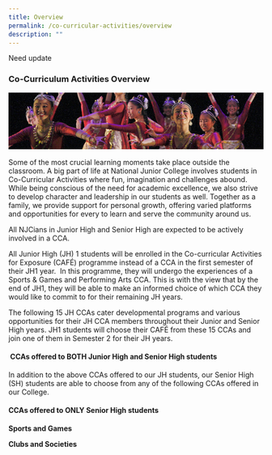 ```yaml
---
title: Overview
permalink: /co-curricular-activities/overview
description: ""
---
```

Need update

### Co-Curriculum Activities Overview

![](/images/cca1.png)

Some of the most crucial learning moments take place outside the classroom. A big part of life at National Junior College involves students in Co-Curricular Activities where fun, imagination and challenges abound. While being conscious of the need for academic excellence, we also strive to develop character and leadership in our students as well. Together as a family, we provide support for personal growth, offering varied platforms and opportunities for every to learn and serve the community around us.

All NJCians in Junior High and Senior High are expected to be actively involved in a CCA.  

All Junior High (JH) 1 students will be enrolled in the Co-curricular Activities for Exposure (CAFÉ) programme instead of a CCA in the first semester of their JH1 year.  In this programme, they will undergo the experiences of a Sports & Games and Performing Arts CCA. This is with the view that by the end of JH1, they will be able to make an informed choice of which CCA they would like to commit to for their remaining JH years.

The following 15 JH CCAs cater developmental programs and various opportunities for their JH CCA members throughout their Junior and Senior High years. JH1 students will choose their CAFÉ from these 15 CCAs and join one of them in Semester 2 for their JH years.

####  CCAs offered to BOTH Junior High and Senior High students
 
 In addition to the above CCAs offered to our JH students, our Senior High (SH) students are able to choose from any of the following CCAs offered in our College.

#### CCAs offered to ONLY Senior High students

**Sports and Games**

**Clubs and Societies**